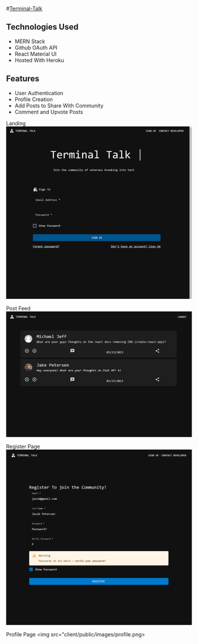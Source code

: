 #[Terminal-Talk](https://aqueous-harbor-36822.herokuapp.com/)

## Technologies Used

- MERN Stack
- Github OAuth API
- React Material UI
- Hosted With Heroku

## Features

- User Authentication
- Profile Creation
- Add Posts to Share With Community
- Comment and Upvote Posts


Landing
<img src="client/public/images/signon.png">

Post Feed
<img src="client/public/images/postfeed.png">

Register Page
<img src="client/public/images/register.png">

Profile Page
<img src="client/public/images/profile.png>